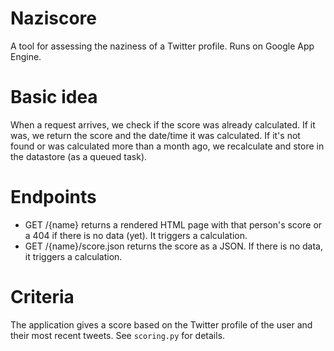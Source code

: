 # Naziscore
A tool for assessing the naziness of a Twitter profile. Runs on Google
App Engine.

# Basic idea
When a request arrives, we check if the score was already calculated. If
it was, we return the score and the date/time it was calculated. If it's
not found or was calculated more than a month ago, we recalculate and
store in the datastore (as a queued task).

# Endpoints
- GET /{name} returns a rendered HTML page with that person's score or a
  404 if there is no data (yet). It triggers a calculation.
- GET /{name}/score.json returns the score as a JSON. If there is no
  data, it triggers a calculation.

# Criteria
The application gives a score based on the Twitter profile of the
user and their most recent tweets. See `scoring.py` for details.
